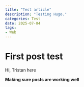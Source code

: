 ```yaml
---
title: "Test article"
description: "Testing Hugo."
categories: Test
date: 2025-07-04
tags:
- Web
---
```


# First post test

Hi, Tristan here

**Making sure posts are working well**